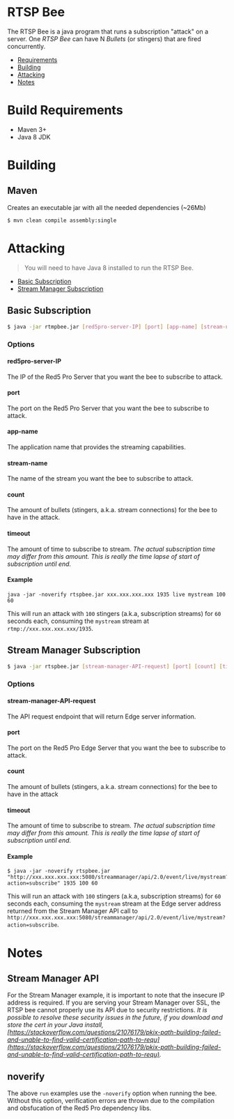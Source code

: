 # RTSP Bee
The RTSP Bee is a java program that runs a subscription "attack" on a server. One *RTSP Bee* can have N *Bullets* (or stingers) that are fired concurrently.

* [Requirements](#build-requirements)
* [Building](#building)
* [Attacking](#attacking)
* [Notes](#notes)

# Build Requirements

* Maven 3+
* Java 8 JDK

# Building

## Maven

Creates an executable jar with all the needed dependencies (~26Mb)

```sh
$ mvn clean compile assembly:single
```

# Attacking

> You will need to have Java 8 installed to run the RTSP Bee.

* [Basic Subscription](#basic-subscription)
* [Stream Manager Subscription](#stream-manager-subscription)

## Basic Subscription

```sh
$ java -jar rtmpbee.jar [red5pro-server-IP] [port] [app-name] [stream-name] [count] [timeout]
```

### Options

#### red5pro-server-IP
The IP of the Red5 Pro Server that you want the bee to subscribe to attack.

#### port
The port on the Red5 Pro Server that you want the bee to subscribe to attack.

#### app-name
The application name that provides the streaming capabilities.

#### stream-name
The name of the stream you want the bee to subscribe to attack.

#### count
The amount of bullets (stingers, a.k.a. stream connections) for the bee to have in the attack.

#### timeout
The amount of time to subscribe to stream. _The actual subscription time may differ from this amount. This is really the time lapse of start of subscription until end._

#### Example

```ssh
java -jar -noverify rtspbee.jar xxx.xxx.xxx.xxx 1935 live mystream 100 60
```

This will run an attack with `100` stingers (a.k.a, subscription streams) for `60` seconds each, consuming the `mystream` stream at `rtmp://xxx.xxx.xxx.xxx/1935`.

## Stream Manager Subscription

```sh
$ java -jar rtspbee.jar [stream-manager-API-request] [port] [count] [timeout]
```

### Options

#### stream-manager-API-request
The API request endpoint that will return Edge server information.

#### port
The port on the Red5 Pro Edge Server that you want the bee to subscribe to attack.

#### count
The amount of bullets (stingers, a.k.a. stream connections) for the bee to have in the attack

#### timeout
The amount of time to subscribe to stream. _The actual subscription time may differ from this amount. This is really the time lapse of start of subscription until end._

#### Example

```ssh
$ java -jar -noverify rtspbee.jar "http://xxx.xxx.xxx.xxx:5080/streammanager/api/2.0/event/live/mystream?action=subscribe" 1935 100 60
```

This will run an attack with `100` stingers (a.k.a, subscription streams) for `60` seconds each, consuming the `mystream` stream at the Edge server address returned from the Stream Manager API call to `http://xxx.xxx.xxx.xxx:5080/streammanager/api/2.0/event/live/mystream?action=subscribe`.

# Notes

## Stream Manager API

For the Stream Manager example, it is important to note that the insecure IP address is required. If you are serving your Stream Manager over SSL, the RTSP bee cannot properly use its API due to security restrictions. _It is possible to resolve these security issues in the future, if you download and store the cert in your Java install, [https://stackoverflow.com/questions/21076179/pkix-path-building-failed-and-unable-to-find-valid-certification-path-to-requ](https://stackoverflow.com/questions/21076179/pkix-path-building-failed-and-unable-to-find-valid-certification-path-to-requ)._

## noverify

The above `run` examples use the `-noverify` option when running the bee. Without this option, verification errors are thrown due to the compilation and obsfucation of the Red5 Pro dependency libs.
